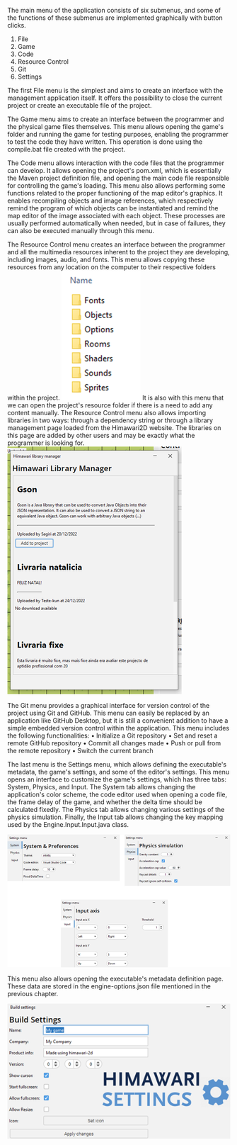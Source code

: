 The main menu of the application consists of six submenus, and some of the functions of these submenus are implemented graphically with button clicks.

1. File
2. Game
3. Code
4. Resource Control
5. Git
6. Settings

The first File menu is the simplest and aims to create an interface with the management application itself. It offers the possibility to close the current project or create an executable file of the project.

The Game menu aims to create an interface between the programmer and the physical game files themselves. This menu allows opening the game's folder and running the game for testing purposes, enabling the programmer to test the code they have written. This operation is done using the compile.bat file created with the project.

The Code menu allows interaction with the code files that the programmer can develop. It allows opening the project's pom.xml, which is essentially the Maven project definition file, and opening the main code file responsible for controlling the game's loading. This menu also allows performing some functions related to the proper functioning of the map editor's graphics. It enables recompiling objects and image references, which respectively remind the program of which objects can be instantiated and remind the map editor of the image associated with each object. These processes are usually performed automatically when needed, but in case of failures, they can also be executed manually through this menu.

The Resource Control menu creates an interface between the programmer and all the multimedia resources inherent to the project they are developing, including images, audio, and fonts. This menu allows copying these resources from any location on the computer to their respective folders within the project. 
![Pasted image 20230608211837.png](../images/Pasted%20image%2020230608211837.png)
It is also with this menu that we can open the project's resource folder if there is a need to add any content manually. The Resource Control menu also allows importing libraries in two ways: through a dependency string or through a library management page loaded from the Himawari2D website. The libraries on this page are added by other users and may be exactly what the programmer is looking for.  
![Pasted image 20230608211905.png](../images/Pasted%20image%2020230608211905.png)

The Git menu provides a graphical interface for version control of the project using Git and GitHub. This menu can easily be replaced by an application like GitHub Desktop, but it is still a convenient addition to have a simple embedded version control within the application. This menu includes the following functionalities:
• Initialize a Git repository
• Set and reset a remote GitHub repository
• Commit all changes made
• Push or pull from the remote repository
• Switch the current branch

The last menu is the Settings menu, which allows defining the executable's metadata, the game's settings, and some of the editor's settings. This menu opens an interface to customize the game's settings, which has three tabs: System, Physics, and Input. The System tab allows changing the application's color scheme, the code editor used when opening a code file, the frame delay of the game, and whether the delta time should be calculated fixedly. The Physics tab allows changing various settings of the physics simulation. Finally, the Input tab allows changing the key mapping used by the Engine.Input.Input.java class.

![Pasted image 20230608212002.png](../images/Pasted%20image%2020230608212002.png)

This menu also allows opening the executable's metadata definition page. These data are stored in the engine-options.json file mentioned in the previous chapter.

![Pasted image 20230608212014.png](../images/Pasted%20image%2020230608212014.png)